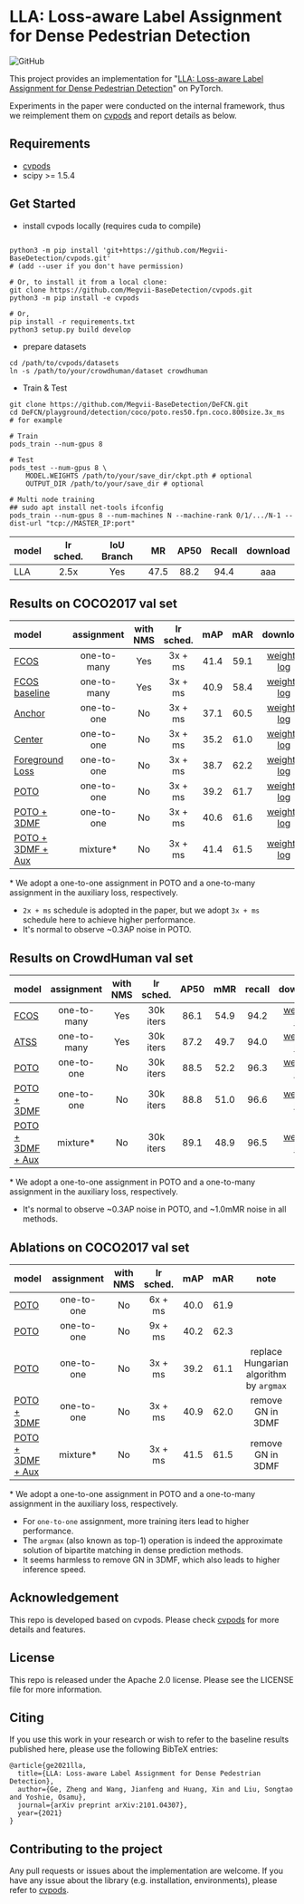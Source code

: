 # LLA: Loss-aware Label Assignment for Dense Pedestrian Detection

![GitHub](https://img.shields.io/github/license/Megvii-BaseDetection/DeFCN)

This project provides an implementation for "[LLA: Loss-aware Label Assignment for Dense Pedestrian Detection](https://arxiv.org/abs/2101.04307)" on PyTorch.

Experiments in the paper were conducted on the internal framework, thus we reimplement them on [cvpods](https://github.com/Megvii-BaseDetection/cvpods) and report details as below.


## Requirements
* [cvpods](https://github.com/Megvii-BaseDetection/cvpods)
* scipy >= 1.5.4

## Get Started

* install cvpods locally (requires cuda to compile)
```shell

python3 -m pip install 'git+https://github.com/Megvii-BaseDetection/cvpods.git'
# (add --user if you don't have permission)

# Or, to install it from a local clone:
git clone https://github.com/Megvii-BaseDetection/cvpods.git
python3 -m pip install -e cvpods

# Or,
pip install -r requirements.txt
python3 setup.py build develop
```

* prepare datasets
```shell
cd /path/to/cvpods/datasets
ln -s /path/to/your/crowdhuman/dataset crowdhuman
```

* Train & Test
```shell
git clone https://github.com/Megvii-BaseDetection/DeFCN.git
cd DeFCN/playground/detection/coco/poto.res50.fpn.coco.800size.3x_ms  # for example

# Train
pods_train --num-gpus 8

# Test
pods_test --num-gpus 8 \
    MODEL.WEIGHTS /path/to/your/save_dir/ckpt.pth # optional
    OUTPUT_DIR /path/to/your/save_dir # optional

# Multi node training
## sudo apt install net-tools ifconfig
pods_train --num-gpus 8 --num-machines N --machine-rank 0/1/.../N-1 --dist-url "tcp://MASTER_IP:port"

```

| model |  lr sched. | IoU Branch | MR | AP50 |  Recall | download           |
|:------| :----:     |:---:| :---:| :---:| :---: | :--------: |
|   LLA | 2.5x       | Yes | 47.5    | 88.2    | 94.4  |         aaa       |
## Results on COCO2017 val set

| model | assignment | with NMS | lr sched. | mAP | mAR | download |
|:------|:----------:|:--------:|:---------:|:---:|:---:|:--------:|
| [FCOS](./playground/detection/coco/fcos.res50.fpn.coco.800size.3x_ms) | one-to-many | Yes | 3x + ms | 41.4 | 59.1 | [weight](https://megvii-my.sharepoint.cn/:u:/g/personal/wangjianfeng_megvii_com/EZqKwaeqJVVGnZ40JdSMWuMBE9UiI9RTeiiTqQZIpb74_A?e=9yKhaD) \| [log](https://megvii-my.sharepoint.cn/:u:/g/personal/wangjianfeng_megvii_com/Ee8is-872ihCi7wdaoGlJsYBImnU3KghkB8G2FxeDfLtzA?e=Gbzcle) |
| [FCOS baseline](./playground/detection/coco/fcos.res50.fpn.coco.800size.3x_ms.wo_ctrness) | one-to-many | Yes | 3x + ms | 40.9 | 58.4 | [weight](https://megvii-my.sharepoint.cn/:u:/g/personal/wangjianfeng_megvii_com/EZgRNxwNi2BCoTGTWEPJpXUBZfTzjXHJ9QNkyt5mbOzvbw?e=OUItCW) \| [log](https://megvii-my.sharepoint.cn/:u:/g/personal/wangjianfeng_megvii_com/ERkRyqXjGtVAp6vjEhg8hQABHxO_083fLd32K9dY3KqYKQ?e=WrNbCj) |
| [Anchor](./playground/detection/coco/anchor.res50.fpn.coco.800size.3x_ms) | one-to-one | No | 3x + ms | 37.1 | 60.5 | [weight](https://megvii-my.sharepoint.cn/:u:/g/personal/wangjianfeng_megvii_com/EZfdTFoDS11HrIKaiLNJHXwBDEnoCKmUWB19yzUc5b_S3w?e=nCYmC0) \| [log](https://megvii-my.sharepoint.cn/:u:/g/personal/wangjianfeng_megvii_com/EXv5m1QVygpPss-ooQJfuV0BdTZF7zcUc00lAjG8vOlqYw?e=KliIJt) |
| [Center](./playground/detection/coco/center.res50.fpn.coco.800size.3x_ms) | one-to-one | No | 3x + ms | 35.2 | 61.0 | [weight](https://megvii-my.sharepoint.cn/:u:/g/personal/wangjianfeng_megvii_com/Ee44xccaO2VMh81dNy4qSpYBjcvzYOC9QKoJTNGeOXyv9w?e=UxxIFI) \| [log](https://megvii-my.sharepoint.cn/:u:/g/personal/wangjianfeng_megvii_com/EVazPkcL7hZCqZOzTf9eePwBBL-gWvPEUvpdFB5rl9rE7Q?e=KfUs4v) |
| [Foreground Loss](./playground/detection/coco/loss.res50.fpn.coco.800size.3x_ms) | one-to-one | No | 3x + ms | 38.7 | 62.2 | [weight](https://megvii-my.sharepoint.cn/:u:/g/personal/wangjianfeng_megvii_com/EdgBB6Oo_VlGtBrlNz3LnoIBdP5LDbgpGOowinIPboWOUw?e=7l4f6I) \| [log](https://megvii-my.sharepoint.cn/:u:/g/personal/wangjianfeng_megvii_com/EdEuZ0A1N1FHogFx4ty53IQBYDjBdgG5UIrhoWJyvFBhCg?e=XgcwP7) |
| [POTO](./playground/detection/coco/poto.res50.fpn.coco.800size.3x_ms) | one-to-one | No | 3x + ms | 39.2 | 61.7 | [weight](https://megvii-my.sharepoint.cn/:u:/g/personal/wangjianfeng_megvii_com/EZX8SOLYaaxJo7XKNNZLn2cB9jN3NVCcuIcnU5d6K63NgQ?e=PhGxcv) \| [log](https://megvii-my.sharepoint.cn/:u:/g/personal/wangjianfeng_megvii_com/EUUkcuelrv1ElRAKw8WUgmgBGbBL8KmbIxnyINuf1w9Rrg?e=450Iy8) |
| [POTO + 3DMF](./playground/detection/coco/poto.res50.fpn.coco.800size.3x_ms.3dmf) | one-to-one | No | 3x + ms | 40.6 | 61.6 | [weight](https://megvii-my.sharepoint.cn/:u:/g/personal/wangjianfeng_megvii_com/EUZSG4S8NEhPuAIyEWoWcQABfkuSNKFxjQ2lUe5qHWm1Hw?e=cmZT05) \| [log](https://megvii-my.sharepoint.cn/:u:/g/personal/wangjianfeng_megvii_com/EdpWv-1qoKFIsLmpXt35ZMwBiU2eUV5q24oqbIXRp7ulsg?e=TdH3Bl) |
| [POTO + 3DMF + Aux](./playground/detection/coco/poto.res50.fpn.coco.800size.3x_ms.3dmf.aux) | mixture\* | No | 3x + ms | 41.4 | 61.5 | [weight](https://megvii-my.sharepoint.cn/:u:/g/personal/wangjianfeng_megvii_com/ER5BQQA5--ZKtzA6Ta5wBYMBGnqS1MtpFp21kPf973jccw?e=v9XZma) \| [log](https://megvii-my.sharepoint.cn/:u:/g/personal/wangjianfeng_megvii_com/EUYDEZIQXK5CtABKoq-du5UB-71q4EsNStYaTLPDuoY6bw?e=LmzXMd) |

\* We adopt a one-to-one assignment in POTO and a one-to-many assignment in the auxiliary loss, respectively.

- `2x + ms` schedule is adopted in the paper, but we adopt `3x + ms` schedule here to achieve higher performance.
- It's normal to observe ~0.3AP noise in POTO.

## Results on CrowdHuman val set

| model | assignment | with NMS | lr sched. | AP50 | mMR | recall | download |
|:------|:----------:|:--------:|:---------:|:----:|:---:|:------:|:--------:|
| [FCOS](./playground/detection/crowdhuman/fcos.res50.fpn.crowdhuman.800size.30k) | one-to-many | Yes | 30k iters | 86.1 | 54.9 | 94.2 | [weight](https://megvii-my.sharepoint.cn/:u:/g/personal/wangjianfeng_megvii_com/EZDPyk8zwotOjzMzZXeZevABOjIyt_lcV2rUJWXmCpNgzQ?e=21mkyL) \| [log](https://megvii-my.sharepoint.cn/:u:/g/personal/wangjianfeng_megvii_com/ET6G2ot5vTJLgXhENPkypysBRIyr_bcO_ZL6OAZ-EfXEJg?e=TTdtUQ) |
| [ATSS](./playground/detection/crowdhuman/atss.res50.fpn.crowdhuman.800size.30k) | one-to-many | Yes | 30k iters | 87.2 | 49.7 | 94.0 | [weight](https://megvii-my.sharepoint.cn/:u:/g/personal/wangjianfeng_megvii_com/EV-vStDncgJPhTzs5EhBNl8BNkTm2JSkKmpJCXbkiYEU6Q?e=0avzwA) \| [log](https://megvii-my.sharepoint.cn/:u:/g/personal/wangjianfeng_megvii_com/EYe5cT7PhzdOoFxZUjy_nQQBtRqeyceMkIhOfCrSF9RH9A?e=ruRkNi) |
| [POTO](./playground/detection/crowdhuman/poto.res50.fpn.crowdhuman.800size.30k) | one-to-one | No | 30k iters | 88.5 | 52.2 | 96.3 | [weight](https://megvii-my.sharepoint.cn/:u:/g/personal/wangjianfeng_megvii_com/EZ_c5aS2Ky9AuGFhTDXkwPwBk6-q2ZLb9ivVgqX7SHf0vw?e=eQexvu) \| [log](https://megvii-my.sharepoint.cn/:u:/g/personal/wangjianfeng_megvii_com/EXj_cYe6D-1EmtsT6oCbCDoBjGDFy00R6LLtj8DBWyppuQ?e=7HrKqs) |
| [POTO + 3DMF](./playground/detection/crowdhuman/poto.res50.fpn.crowdhuman.800size.30k.3dmf) | one-to-one | No | 30k iters | 88.8 | 51.0 | 96.6 | [weight](https://megvii-my.sharepoint.cn/:u:/g/personal/wangjianfeng_megvii_com/EXBg0_zevohPijFLGXJopAcBqo6EBdwttrZfZDyyOfb-Xg?e=bcRpef) \| [log](https://megvii-my.sharepoint.cn/:u:/g/personal/wangjianfeng_megvii_com/EXBuggGAXLREp7s8BGthJ1sBLfj244hnHkE0ewlSBDNc8w?e=6jheh5) |
| [POTO + 3DMF + Aux](./playground/detection/crowdhuman/poto.res50.fpn.crowdhuman.800size.30k.3dmf.aux) | mixture\* | No | 30k iters | 89.1 | 48.9 | 96.5 | [weight](https://megvii-my.sharepoint.cn/:u:/g/personal/wangjianfeng_megvii_com/EUTUwS403eZCi32gOv1NKWsBunZYWzstvp9r1XbIq7OSEw?e=aAjfnf) \| [log](https://megvii-my.sharepoint.cn/:u:/g/personal/wangjianfeng_megvii_com/EY7mBmChZHhLp7H1SqAzPc4BCfEjCK0-zz3lDQke3znxGg?e=m1eea2) |

\* We adopt a one-to-one assignment in POTO and a one-to-many assignment in the auxiliary loss, respectively.

- It's normal to observe ~0.3AP noise in POTO, and ~1.0mMR noise in all methods.

## Ablations on COCO2017 val set

| model | assignment | with NMS | lr sched. | mAP | mAR | note |
|:------|:----------:|:--------:|:---------:|:---:|:---:|:----:|
| [POTO](./playground/detection/coco/poto.res50.fpn.coco.800size.6x_ms) | one-to-one | No | 6x + ms | 40.0 | 61.9 | |
| [POTO](./playground/detection/coco/poto.res50.fpn.coco.800size.9x_ms) | one-to-one | No | 9x + ms | 40.2 | 62.3 | |
| [POTO](./playground/detection/coco/poto.res50.fpn.coco.800size.3x_ms.argmax) | one-to-one | No | 3x + ms | 39.2 | 61.1 | replace Hungarian algorithm by `argmax` |
| [POTO + 3DMF](./playground/detection/coco/poto.res50.fpn.coco.800size.3x_ms.3dmf_wo_gn) | one-to-one | No | 3x + ms | 40.9 | 62.0 | remove GN in 3DMF |
| [POTO + 3DMF + Aux](./playground/detection/coco/poto.res50.fpn.coco.800size.3x_ms.3dmf_wo_gn.aux) | mixture\* | No | 3x + ms | 41.5 | 61.5 | remove GN in 3DMF |

\* We adopt a one-to-one assignment in POTO and a one-to-many assignment in the auxiliary loss, respectively.

- For `one-to-one` assignment, more training iters lead to higher performance.
- The `argmax` (also known as top-1) operation is indeed the approximate solution of bipartite matching in dense prediction methods.
- It seems harmless to remove GN in 3DMF, which also leads to higher inference speed.

## Acknowledgement
This repo is developed based on cvpods. Please check [cvpods](https://github.com/Megvii-BaseDetection/cvpods) for more details and features.

## License
This repo is released under the Apache 2.0 license. Please see the LICENSE file for more information.

## Citing
If you use this work in your research or wish to refer to the baseline results published here, please use the following BibTeX entries:
```
@article{ge2021lla,
  title={LLA: Loss-aware Label Assignment for Dense Pedestrian Detection},
  author={Ge, Zheng and Wang, Jianfeng and Huang, Xin and Liu, Songtao and Yoshie, Osamu},
  journal={arXiv preprint arXiv:2101.04307},
  year={2021}
}
```

## Contributing to the project
Any pull requests or issues about the implementation are welcome. If you have any issue about the library (e.g. installation, environments), please refer to [cvpods](https://github.com/Megvii-BaseDetection/cvpods).
